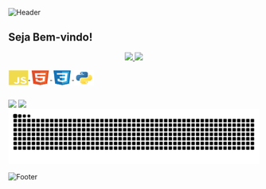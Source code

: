 ![Header](https://capsule-render.vercel.app/api?type=waving&color=00618A&height=120&section=header)

## Seja Bem-vindo!
<div align="center">
  <a href="https://github.com/Jhonata-Anderson">
  <img height="180em" src="https://github-readme-stats.vercel.app/api?username=Jhonata-Anderson&show_icons=true&theme=radical&include_all_commits=true&count_private=true"/>
  <img height="180em" src="https://github-readme-stats.vercel.app/api/top-langs/?username=Jhonata-Anderson&layout=compact&langs_count=7&theme=radical"/>
</div>
    
<div style="display: inline_block"><br>
  <img align="center" alt="Rafa-Js" height="30" width="40" src="https://raw.githubusercontent.com/devicons/devicon/master/icons/javascript/javascript-plain.svg">
  <img align="center" alt="Rafa-HTML" height="30" width="40" src="https://raw.githubusercontent.com/devicons/devicon/master/icons/html5/html5-original.svg">
  <img align="center" alt="Rafa-CSS" height="30" width="40" src="https://raw.githubusercontent.com/devicons/devicon/master/icons/css3/css3-original.svg">
  <img align="center" alt="Rafa-Python" height="30" width="40" src="https://raw.githubusercontent.com/devicons/devicon/master/icons/python/python-original.svg">
</div>

##

<div> 
  <a href = "mailto:jhonatacursos543@gmail.com"><img src="https://img.shields.io/badge/-Gmail-%23333?style=for-the-badge&logo=gmail&logoColor=white" target="_blank"></a>
  <a href="https://linkedin.com/in/jhonata-anderson-602737217" target="_blank"><img src="https://img.shields.io/badge/-LinkedIn-%230077B5?style=for-the-badge&logo=linkedin&logoColor=white" target="_blank"></a> 

<picture>
  <source media="(prefers-color-scheme: dark)" srcset="https://raw.githubusercontent.com/Jhonata-Anderson/Jhonata-Anderson/output/github-contribution-grid-snake-dark.svg">
  <source media="(prefers-color-scheme: light)" srcset="https://raw.githubusercontent.com/Jhonata-Anderson/Jhonata-Anderson/output/github-contribution-grid-snake.svg">
  <img alt="github contribution grid snake animation" src="https://raw.githubusercontent.com/Jhonata-Anderson/Jhonata-Anderson/output/github-contribution-grid-snake.svg">
</picture>

</div>

![Footer](https://capsule-render.vercel.app/api?type=waving&color=00618A&height=120&section=footer)
